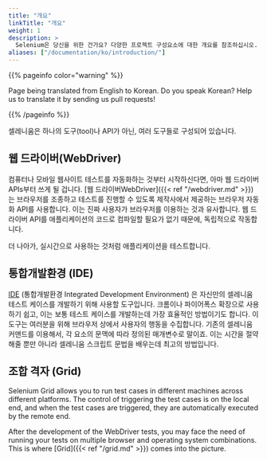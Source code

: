 ```yaml
---
title: "개요"
linkTitle: "개요"
weight: 1
description: >
  Selenium은 당신을 위한 건가요? 다양한 프로젝트 구성요소에 대한 개요를 참조하십시오.
aliases: ["/documentation/ko/introduction/"]
---
```


{{% pageinfo color="warning" %}}
<p class="lead">
   <i class="fas fa-language display-4"></i> 
   Page being translated from 
   English to Korean. Do you speak Korean? Help us to translate
   it by sending us pull requests!
</p>
{{% /pageinfo %}}

셀레니움은 하나의 도구(tool)나 API가 아닌, 여러 도구들로 구성되어 있습니다.

## 웹 드라이버(WebDriver)

컴퓨터나 모바일 웹사이트 테스트를 자동화하는 것부터 시작하신다면,
아마 웹 드라이버 APIs부터 쓰게 될 겁니다.  [웹 드라이버WebDriver]({{< ref "/webdriver.md" >}})
는 브라우저를 조종하고 테스트를 진행할 수 있도록 제작사에서 제공하는 브라우저 자동화 API를 사용합니다.
이는 진짜 사용자가 브라우저를 이용하는 것과 유사합니다.
웹 드라이버 API를 애플리케이션의 코드로 컴파일할 필요가 없기 때문에, 독립적으로 작동합니다.

더 나아가, 실시간으로 사용하는 것처럼 애플리케이션을 테스트합니다.

## 통합개발환경 (IDE)

[IDE](https://selenium.dev/selenium-ide) (통합개발환경 Integrated Development Environment) 
은 자신만의 셀레니움 테스트 케이스를 개발하기 위해 사용할 도구입니다.
크롬이나 파이어폭스 확장으로 사용하기 쉽고, 이는 보통 테스트 케이스를 개발하는데 가장 효율적인 방법이기도 합니다.
이 도구는 여러분을 위해 브라우저 상에서 사용자의 행동을 수집합니다.
기존의 셀레니움 커맨드를 이용해서, 각 요소의 문맥에 따라 정의된 매개변수로 말이죠.
이는 시간을 절약해줄 뿐만 아니라 셀레니움 스크립트 문법을 배우는데 최고의 방법입니다.

## 조합 격자 (Grid)

Selenium Grid allows you to run test cases in different 
machines across different platforms. The control of 
triggering the test cases is on the local end, and 
when the test cases are triggered, they are automatically 
executed by the remote end.

After the development of the WebDriver tests, you may face 
the need of running your tests on multiple browser and 
operating system combinations.
This is where [Grid]({{< ref "/grid.md" >}}) comes into the picture.
